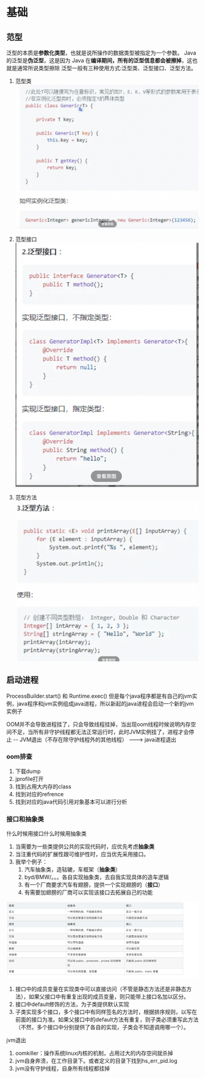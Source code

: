 # 基础
## 范型
泛型的本质是**参数化类型**，也就是说所操作的数据类型被指定为一个参数。
Java 的泛型是**伪泛型**，这是因为 Java 在**编译期间，所有的泛型信息都会被擦掉**，这也就是通常所说类型擦除
泛型一般有三种使用方式:泛型类、泛型接口、泛型方法。
1. 范型类
![](/技术学习流程/pic/2023-07-20-10-22-51.png)

2. 范型接口
   ![](/技术学习流程/pic/2023-07-20-10-23-59.png)

3. 范型方法
   ![](/技术学习流程/pic/2023-07-20-10-24-59.png)

## 启动进程
ProcessBuilder.start() 和 Runtime.exec() 
但是每个java程序都是有自己的jvm实例，java程序和jvm实例组成java进程，所以新起的java进程会启动一个新的jvm实例子

OOM并不会导致进程挂了，只会导致线程挂掉，当出现oom线程时候说明内存空间不足，当所有非守护线程都无法正常运行时，此时JVM实例挂了，进程才会停止 -- JVM退出（不存在除守护线程外的其他线程） --->  java进程退出

### oom排查
1. 下载dump
2. jprofile打开
3. 找到占用大内存的class
4. 找到对应的refrence
5. 找到对应的java代码引用对象基本可以进行分析


### 接口和抽象类
什么时候用接口什么时候用抽象类
1. 当需要为一些类提供公共的实现代码时，应优先考虑**抽象类**
2. 当注重代码的扩展性跟可维护性时，应当优先采用接口。
3. 我举个例子：
   1. 汽车抽象类，造轱辘，车框架（**抽象类**）
   2. byd/BMW/。。。各自实现抽象类，去自我实现具体的造车逻辑
   3. 有一个厂商要求汽车有翅膀，提供一个实现翅膀的（**接口**）
   4. 有需要加翅膀的厂商可以实现该接口去拓展自己的功能

![](/技术学习流程/pic/2024-02-21-19-31-03.png)
1. 接口中的成员变量在实现类中可以直接访问（不管是静态方法还是非静态方法），如果父接口中有重复出现的成员变量，则只能带上接口名加以区分。
2. 接口中default修饰的方法，为子类提供默认实现
3. 子类实现多个接口，多个接口中有同样签名的方法时，根据排序规则，以写在前面的接口为准。如果父接口中的default方法有重复，则子类必须重写此方法（不然，多个接口中分别提供了各自的实现，子类会不知道调用哪一个）。

jvm退出
1. oomkiller：操作系统linux内核的机制，占用过大的内存空间就杀掉
2. jvm自身奔溃，在工作目录下。或者定义的目录下找到hs_err_pid.log
3. jvm没有守护线程，自身所有线程都挂掉